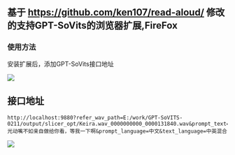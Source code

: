 
## 基于 https://github.com/ken107/read-aloud/ 修改的支持GPT-SoVits的浏览器扩展,FireFox

### 使用方法

安装扩展后，添加GPT-SoVits接口地址

![](./api.png)

## 接口地址

```
http://localhost:9880?refer_wav_path=E:/work/GPT-SoVITS-0211/output/slicer_opt/Keira.wav_0000000000_0000131840.wav&prompt_text=光动嘴不如亲自做给你看，等我一下啊&prompt_language=中文&text_language=中英混合
```

![](./test2.png)






